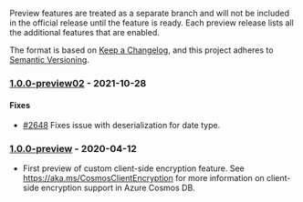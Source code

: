 Preview features are treated as a separate branch and will not be included in the official release until the feature is ready. Each preview release lists all the additional features that are enabled.

The format is based on [Keep a Changelog](https://keepachangelog.com/en/1.0.0/),
and this project adheres to [Semantic Versioning](https://semver.org/spec/v2.0.0.html).

### <a name="1.0.0-preview02"/> [1.0.0-preview02](https://www.nuget.org/packages/Microsoft.Azure.Cosmos.Encryption.custom/1.0.0-preview02) - 2021-10-28

#### Fixes 
- [#2648](https://github.com/Azure/azure-cosmos-dotnet-v3/pull/2648) Fixes issue with deserialization for date type.


### <a name="1.0.0-preview"/> [1.0.0-preview](https://www.nuget.org/packages/Microsoft.Azure.Cosmos.Encryption.custom/1.0.0-preview) - 2020-04-12
- First preview of custom client-side encryption feature. See https://aka.ms/CosmosClientEncryption for more information on client-side encryption support in Azure Cosmos DB.